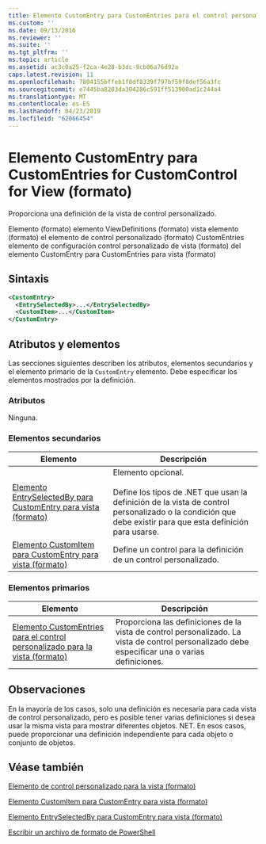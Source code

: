 ```yaml
---
title: Elemento CustomEntry para CustomEntries para el control personalizado para la vista (formato) | Microsoft Docs
ms.custom: ''
ms.date: 09/13/2016
ms.reviewer: ''
ms.suite: ''
ms.tgt_pltfrm: ''
ms.topic: article
ms.assetid: ac3c0a25-f2ca-4e28-b3dc-9cb06a76d92a
caps.latest.revision: 11
ms.openlocfilehash: 7804155bffeb1f0df8339f797bf59f8def56a3fc
ms.sourcegitcommit: e7445ba8203da304286c591ff513900ad1c244a4
ms.translationtype: MT
ms.contentlocale: es-ES
ms.lasthandoff: 04/23/2019
ms.locfileid: "62066454"
---
```

# <a name="customentry-element-for-customentries-for-customcontrol-for-view-format"></a>Elemento CustomEntry para CustomEntries for CustomControl for View (formato)

Proporciona una definición de la vista de control personalizado.

Elemento (formato) elemento ViewDefinitions (formato) vista elemento (formato) el elemento de control personalizado (formato) CustomEntries elemento de configuración control personalizado de vista (formato) del elemento CustomEntry para CustomEntries para vista (formato)

## <a name="syntax"></a>Sintaxis

```xml
<CustomEntry>
  <EntrySelectedBy>...</EntrySelectedBy>
  <CustomItem>...</CustomItem>
</CustomEntry>
```

## <a name="attributes-and-elements"></a>Atributos y elementos

Las secciones siguientes describen los atributos, elementos secundarios y el elemento primario de la `CustomEntry` elemento. Debe especificar los elementos mostrados por la definición.

### <a name="attributes"></a>Atributos

Ninguna.

### <a name="child-elements"></a>Elementos secundarios

|Elemento|Descripción|
|-------------|-----------------|
|[Elemento EntrySelectedBy para CustomEntry para vista (formato)](./entryselectedby-element-for-customentry-for-customcontrol-for-view-format.md)|Elemento opcional.<br /><br /> Define los tipos de .NET que usan la definición de la vista de control personalizado o la condición que debe existir para que esta definición para usarse.|
|[Elemento CustomItem para CustomEntry para vista (formato)](./customitem-element-for-customentry-for-customcontrol-for-view-format.md)|Define un control para la definición de un control personalizado.|

### <a name="parent-elements"></a>Elementos primarios

|Elemento|Descripción|
|-------------|-----------------|
|[Elemento CustomEntries para el control personalizado para la vista (formato)](./customentries-element-for-customcontrol-for-view-format.md)|Proporciona las definiciones de la vista de control personalizado. La vista de control personalizado debe especificar una o varias definiciones.|

## <a name="remarks"></a>Observaciones

En la mayoría de los casos, solo una definición es necesaria para cada vista de control personalizado, pero es posible tener varias definiciones si desea usar la misma vista para mostrar diferentes objetos. NET. En esos casos, puede proporcionar una definición independiente para cada objeto o conjunto de objetos.

## <a name="see-also"></a>Véase también

[Elemento de control personalizado para la vista (formato)](./customcontrol-element-for-view-format.md)

[Elemento CustomItem para CustomEntry para vista (formato)](./customitem-element-for-customentry-for-customcontrol-for-view-format.md)

[Elemento EntrySelectedBy para CustomEntry para vista (formato)](./entryselectedby-element-for-customentry-for-customcontrol-for-view-format.md)

[Escribir un archivo de formato de PowerShell](./writing-a-powershell-formatting-file.md)
